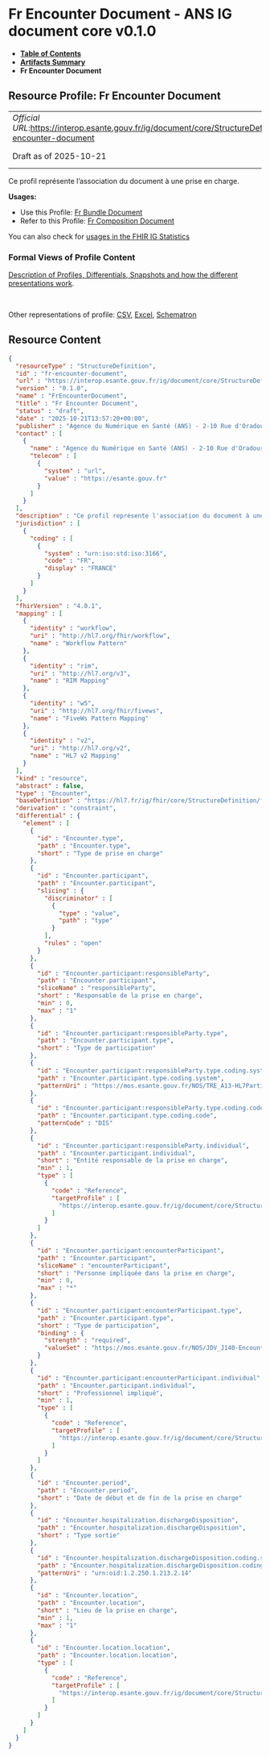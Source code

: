 # Fr Encounter Document - ANS IG document core v0.1.0

* [**Table of Contents**](toc.md)
* [**Artifacts Summary**](artifacts.md)
* **Fr Encounter Document**

## Resource Profile: Fr Encounter Document 

| | |
| :--- | :--- |
| *Official URL*:https://interop.esante.gouv.fr/ig/document/core/StructureDefinition/fr-encounter-document | *Version*:0.1.0 |
| Draft as of 2025-10-21 | *Computable Name*:FrEncounterDocument |

 
Ce profil représente l’association du document à une prise en charge. 

**Usages:**

* Use this Profile: [Fr Bundle Document](StructureDefinition-fr-bundle-document.md)
* Refer to this Profile: [Fr Composition Document](StructureDefinition-fr-composition-document.md)

You can also check for [usages in the FHIR IG Statistics](https://packages2.fhir.org/xig/ans.document.fr.core|current/StructureDefinition/fr-encounter-document)

### Formal Views of Profile Content

 [Description of Profiles, Differentials, Snapshots and how the different presentations work](http://build.fhir.org/ig/FHIR/ig-guidance/readingIgs.html#structure-definitions). 

 

Other representations of profile: [CSV](StructureDefinition-fr-encounter-document.csv), [Excel](StructureDefinition-fr-encounter-document.xlsx), [Schematron](StructureDefinition-fr-encounter-document.sch) 



## Resource Content

```json
{
  "resourceType" : "StructureDefinition",
  "id" : "fr-encounter-document",
  "url" : "https://interop.esante.gouv.fr/ig/document/core/StructureDefinition/fr-encounter-document",
  "version" : "0.1.0",
  "name" : "FrEncounterDocument",
  "title" : "Fr Encounter Document",
  "status" : "draft",
  "date" : "2025-10-21T13:57:20+00:00",
  "publisher" : "Agence du Numérique en Santé (ANS) - 2-10 Rue d'Oradour-sur-Glane, 75015 Paris",
  "contact" : [
    {
      "name" : "Agence du Numérique en Santé (ANS) - 2-10 Rue d'Oradour-sur-Glane, 75015 Paris",
      "telecom" : [
        {
          "system" : "url",
          "value" : "https://esante.gouv.fr"
        }
      ]
    }
  ],
  "description" : "Ce profil représente l'association du document à une prise en charge.",
  "jurisdiction" : [
    {
      "coding" : [
        {
          "system" : "urn:iso:std:iso:3166",
          "code" : "FR",
          "display" : "FRANCE"
        }
      ]
    }
  ],
  "fhirVersion" : "4.0.1",
  "mapping" : [
    {
      "identity" : "workflow",
      "uri" : "http://hl7.org/fhir/workflow",
      "name" : "Workflow Pattern"
    },
    {
      "identity" : "rim",
      "uri" : "http://hl7.org/v3",
      "name" : "RIM Mapping"
    },
    {
      "identity" : "w5",
      "uri" : "http://hl7.org/fhir/fivews",
      "name" : "FiveWs Pattern Mapping"
    },
    {
      "identity" : "v2",
      "uri" : "http://hl7.org/v2",
      "name" : "HL7 v2 Mapping"
    }
  ],
  "kind" : "resource",
  "abstract" : false,
  "type" : "Encounter",
  "baseDefinition" : "https://hl7.fr/ig/fhir/core/StructureDefinition/fr-core-encounter",
  "derivation" : "constraint",
  "differential" : {
    "element" : [
      {
        "id" : "Encounter.type",
        "path" : "Encounter.type",
        "short" : "Type de prise en charge"
      },
      {
        "id" : "Encounter.participant",
        "path" : "Encounter.participant",
        "slicing" : {
          "discriminator" : [
            {
              "type" : "value",
              "path" : "type"
            }
          ],
          "rules" : "open"
        }
      },
      {
        "id" : "Encounter.participant:responsibleParty",
        "path" : "Encounter.participant",
        "sliceName" : "responsibleParty",
        "short" : "Responsable de la prise en charge",
        "min" : 0,
        "max" : "1"
      },
      {
        "id" : "Encounter.participant:responsibleParty.type",
        "path" : "Encounter.participant.type",
        "short" : "Type de participation"
      },
      {
        "id" : "Encounter.participant:responsibleParty.type.coding.system",
        "path" : "Encounter.participant.type.coding.system",
        "patternUri" : "https://mos.esante.gouv.fr/NOS/TRE_A13-HL7ParticipationType/FHIR/TRE-A13-HL7ParticipationType"
      },
      {
        "id" : "Encounter.participant:responsibleParty.type.coding.code",
        "path" : "Encounter.participant.type.coding.code",
        "patternCode" : "DIS"
      },
      {
        "id" : "Encounter.participant:responsibleParty.individual",
        "path" : "Encounter.participant.individual",
        "short" : "Entité responsable de la prise en charge",
        "min" : 1,
        "type" : [
          {
            "code" : "Reference",
            "targetProfile" : [
              "https://interop.esante.gouv.fr/ig/document/core/StructureDefinition/fr-practitionerRole-document"
            ]
          }
        ]
      },
      {
        "id" : "Encounter.participant:encounterParticipant",
        "path" : "Encounter.participant",
        "sliceName" : "encounterParticipant",
        "short" : "Personne impliquée dans la prise en charge",
        "min" : 0,
        "max" : "*"
      },
      {
        "id" : "Encounter.participant:encounterParticipant.type",
        "path" : "Encounter.participant.type",
        "short" : "Type de participation",
        "binding" : {
          "strength" : "required",
          "valueSet" : "https://mos.esante.gouv.fr/NOS/JDV_J140-EncounterParticipationType-CISIS/FHIR/JDV-J140-EncounterParticipationType-CISIS"
        }
      },
      {
        "id" : "Encounter.participant:encounterParticipant.individual",
        "path" : "Encounter.participant.individual",
        "short" : "Professionnel impliqué",
        "min" : 1,
        "type" : [
          {
            "code" : "Reference",
            "targetProfile" : [
              "https://interop.esante.gouv.fr/ig/document/core/StructureDefinition/fr-practitionerRole-document"
            ]
          }
        ]
      },
      {
        "id" : "Encounter.period",
        "path" : "Encounter.period",
        "short" : "Date de début et de fin de la prise en charge"
      },
      {
        "id" : "Encounter.hospitalization.dischargeDisposition",
        "path" : "Encounter.hospitalization.dischargeDisposition",
        "short" : "Type sortie"
      },
      {
        "id" : "Encounter.hospitalization.dischargeDisposition.coding.system",
        "path" : "Encounter.hospitalization.dischargeDisposition.coding.system",
        "patternUri" : "urn:oid:1.2.250.1.213.2.14"
      },
      {
        "id" : "Encounter.location",
        "path" : "Encounter.location",
        "short" : "Lieu de la prise en charge",
        "min" : 1,
        "max" : "1"
      },
      {
        "id" : "Encounter.location.location",
        "path" : "Encounter.location.location",
        "type" : [
          {
            "code" : "Reference",
            "targetProfile" : [
              "https://interop.esante.gouv.fr/ig/document/core/StructureDefinition/fr-location-document"
            ]
          }
        ]
      }
    ]
  }
}

```
